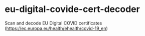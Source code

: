 # eu-digital-covide-cert-decoder
Scan and decode EU Digital COVID certificates (https://ec.europa.eu/health/ehealth/covid-19_en)
